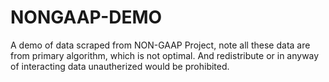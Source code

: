 # NONGAAP-DEMO
A demo of data scraped from NON-GAAP Project, note all these data are from primary algorithm, which is not optimal. And redistribute or in anyway of interacting data unautherized would be prohibited.
